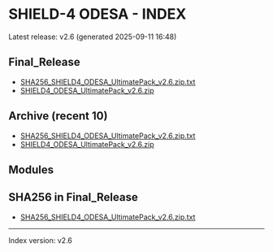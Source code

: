 ﻿# SHIELD-4 ODESA - INDEX

Latest release: v2.6 (generated 2025-09-11 16:48)

## Final_Release
- [SHA256_SHIELD4_ODESA_UltimatePack_v2.6.zip.txt](Final_Release/SHA256_SHIELD4_ODESA_UltimatePack_v2.6.zip.txt)
- [SHIELD4_ODESA_UltimatePack_v2.6.zip](Final_Release/SHIELD4_ODESA_UltimatePack_v2.6.zip)

## Archive (recent 10)
- [SHA256_SHIELD4_ODESA_UltimatePack_v2.6.zip.txt](Archive/final_batch_2025-09-11_16-48-48/SHA256_SHIELD4_ODESA_UltimatePack_v2.6.zip.txt)
- [SHIELD4_ODESA_UltimatePack_v2.6.zip](Archive/final_batch_2025-09-11_16-48-48/SHIELD4_ODESA_UltimatePack_v2.6.zip)

## Modules

## SHA256 in Final_Release
- [SHA256_SHIELD4_ODESA_UltimatePack_v2.6.zip.txt](Final_Release/SHA256_SHIELD4_ODESA_UltimatePack_v2.6.zip.txt)

---
Index version: v2.6
